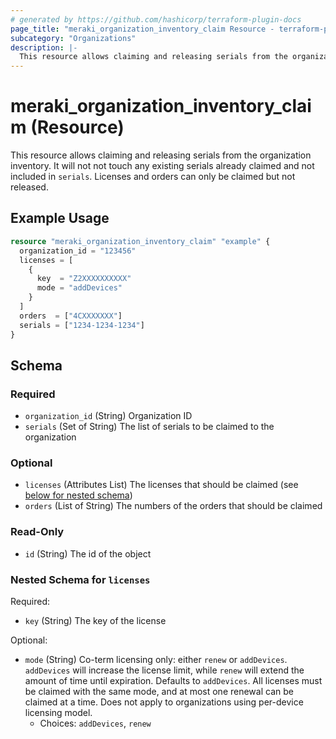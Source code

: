 ```yaml
---
# generated by https://github.com/hashicorp/terraform-plugin-docs
page_title: "meraki_organization_inventory_claim Resource - terraform-provider-meraki"
subcategory: "Organizations"
description: |-
  This resource allows claiming and releasing serials from the organization inventory. It will not not touch any existing serials already claimed and not included in serials. Licenses and orders can only be claimed but not released.
---
```


# meraki_organization_inventory_claim (Resource)

This resource allows claiming and releasing serials from the organization inventory. It will not not touch any existing serials already claimed and not included in `serials`. Licenses and orders can only be claimed but not released.

## Example Usage

```terraform
resource "meraki_organization_inventory_claim" "example" {
  organization_id = "123456"
  licenses = [
    {
      key  = "Z2XXXXXXXXXX"
      mode = "addDevices"
    }
  ]
  orders  = ["4CXXXXXXX"]
  serials = ["1234-1234-1234"]
}
```

<!-- schema generated by tfplugindocs -->
## Schema

### Required

- `organization_id` (String) Organization ID
- `serials` (Set of String) The list of serials to be claimed to the organization

### Optional

- `licenses` (Attributes List) The licenses that should be claimed (see [below for nested schema](#nestedatt--licenses))
- `orders` (List of String) The numbers of the orders that should be claimed

### Read-Only

- `id` (String) The id of the object

<a id="nestedatt--licenses"></a>
### Nested Schema for `licenses`

Required:

- `key` (String) The key of the license

Optional:

- `mode` (String) Co-term licensing only: either `renew` or `addDevices`. `addDevices` will increase the license limit, while `renew` will extend the amount of time until expiration. Defaults to `addDevices`. All licenses must be claimed with the same mode, and at most one renewal can be claimed at a time. Does not apply to organizations using per-device licensing model.
  - Choices: `addDevices`, `renew`
